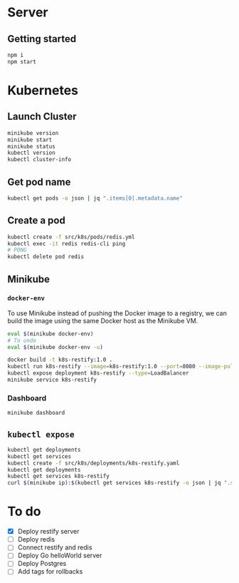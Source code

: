 # Server

## Getting started

```sh
npm i
npm start
```

# Kubernetes

## Launch Cluster

```sh
minikube version
minikube start
minikube status
kubectl version
kubectl cluster-info
```

## Get pod name

```sh
kubectl get pods -o json | jq ".items[0].metadata.name"
```

## Create a pod

```sh
kubectl create -f src/k8s/pods/redis.yml
kubectl exec -it redis redis-cli ping
# PONG
kubectl delete pod redis
```

## Minikube

### `docker-env`

To use Minikube instead of pushing the Docker image to a registry, we can build the image using the same Docker host as the Minikube VM.

```sh
eval $(minikube docker-env)
# To undo
eval $(minikube docker-env -u)
```

```sh
docker build -t k8s-restify:1.0 .
kubectl run k8s-restify --image=k8s-restify:1.0 --port=8080 --image-pull-policy=Never
kubectl expose deployment k8s-restify --type=LoadBalancer
minikube service k8s-restify
```

### Dashboard

```sh
minikube dashboard
```

## `kubectl expose`

```sh
kubectl get deployments
kubectl get services
kubectl create -f src/k8s/deployments/k8s-restify.yaml
kubectl get deployments
kubectl get services k8s-restify
curl $(minikube ip):$(kubectl get services k8s-restify -o json | jq ".spec.ports[0].nodePort")/hello/Mat
```

# To do

- [x] Deploy restify server
- [ ] Deploy redis
- [ ] Connect restify and redis
- [ ] Deploy Go helloWorld server
- [ ] Deploy Postgres
- [ ] Add tags for rollbacks
